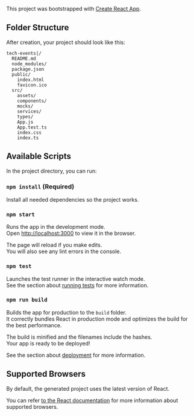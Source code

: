This project was bootstrapped with [Create React App](https://github.com/facebookincubator/create-react-app).

## Folder Structure

After creation, your project should look like this:

```
tech-events|/
  README.md
  node_modules/
  package.json
  public/
    index.html
    favicon.ico
  src/
    assets/
    components/
    mocks/
    services/
    types/
    App.js
    App.test.ts
    index.css
    index.ts
```

## Available Scripts

In the project directory, you can run:

### `npm install` (Required)

Install all needed dependencies so the project works.

### `npm start`

Runs the app in the development mode.<br>
Open [http://localhost:3000](http://localhost:3000) to view it in the browser.

The page will reload if you make edits.<br>
You will also see any lint errors in the console.

### `npm test`

Launches the test runner in the interactive watch mode.<br>
See the section about [running tests](#running-tests) for more information.

### `npm run build`

Builds the app for production to the `build` folder.<br>
It correctly bundles React in production mode and optimizes the build for the best performance.

The build is minified and the filenames include the hashes.<br>
Your app is ready to be deployed!

See the section about [deployment](#deployment) for more information.

## Supported Browsers

By default, the generated project uses the latest version of React.

You can refer [to the React documentation](https://reactjs.org/docs/react-dom.html#browser-support) for more information about supported browsers.
